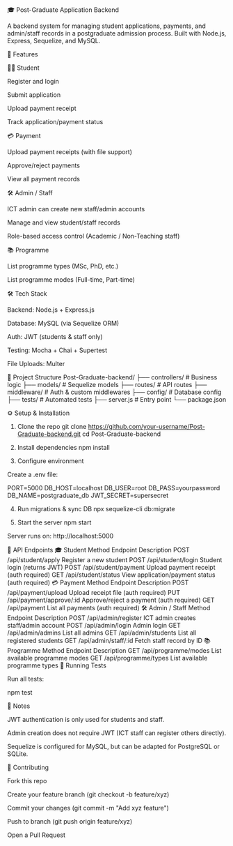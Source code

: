 🎓 Post-Graduate Application Backend

A backend system for managing student applications, payments, and admin/staff records in a postgraduate admission process. Built with Node.js, Express, Sequelize, and MySQL.

🚀 Features

👩‍🎓 Student

Register and login

Submit application

Upload payment receipt

Track application/payment status

💳 Payment

Upload payment receipts (with file support)

Approve/reject payments

View all payment records

🛠️ Admin / Staff

ICT admin can create new staff/admin accounts

Manage and view student/staff records

Role-based access control (Academic / Non-Teaching staff)

📚 Programme

List programme types (MSc, PhD, etc.)

List programme modes (Full-time, Part-time)

🛠️ Tech Stack

Backend: Node.js + Express.js

Database: MySQL (via Sequelize ORM)

Auth: JWT (students & staff only)

Testing: Mocha + Chai + Supertest

File Uploads: Multer

📂 Project Structure
Post-Graduate-backend/
├── controllers/       # Business logic
├── models/            # Sequelize models
├── routes/            # API routes
├── middleware/        # Auth & custom middlewares
├── config/            # Database config
├── tests/             # Automated tests
├── server.js          # Entry point
└── package.json

⚙️ Setup & Installation
1. Clone the repo
git clone https://github.com/your-username/Post-Graduate-backend.git
cd Post-Graduate-backend

2. Install dependencies
npm install

3. Configure environment

Create a .env file:

PORT=5000
DB_HOST=localhost
DB_USER=root
DB_PASS=yourpassword
DB_NAME=postgraduate_db
JWT_SECRET=supersecret

4. Run migrations & sync DB
npx sequelize-cli db:migrate

5. Start the server
npm start


Server runs on: http://localhost:5000

🔑 API Endpoints
🎓 Student
Method	Endpoint	Description
POST	/api/student/apply	Register a new student
POST	/api/student/login	Student login (returns JWT)
POST	/api/student/payment	Upload payment receipt (auth required)
GET	/api/student/status	View application/payment status (auth required)
💳 Payment
Method	Endpoint	Description
POST	/api/payment/upload	Upload receipt file (auth required)
PUT	/api/payment/approve/:id	Approve/reject a payment (auth required)
GET	/api/payment	List all payments (auth required)
🛠️ Admin / Staff
Method	Endpoint	Description
POST	/api/admin/register	ICT admin creates staff/admin account
POST	/api/admin/login	Admin login
GET	/api/admin/admins	List all admins
GET	/api/admin/students	List all registered students
GET	/api/admin/staff/:id	Fetch staff record by ID
📚 Programme
Method	Endpoint	Description
GET	/api/programme/modes	List available programme modes
GET	/api/programme/types	List available programme types
🧪 Running Tests

Run all tests:

npm test

📌 Notes

JWT authentication is only used for students and staff.

Admin creation does not require JWT (ICT staff can register others directly).

Sequelize is configured for MySQL, but can be adapted for PostgreSQL or SQLite.

🤝 Contributing

Fork this repo

Create your feature branch (git checkout -b feature/xyz)

Commit your changes (git commit -m "Add xyz feature")

Push to branch (git push origin feature/xyz)

Open a Pull Request
